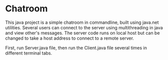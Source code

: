 # Chatroom
This java project is a simple chatroom in commandline, built using java.net utilities. Several users can connect to the server using multithreading in java and view other's messages. The server code runs on local host but can be changed to take a host address to connect to a remote server.

First, run Server.java file, then run the Client.java file several times in different terminal tabs.
